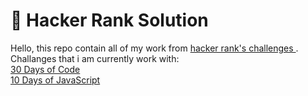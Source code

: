 # :full_moon_with_face: Hacker Rank Solution
<p>Hello, this repo contain all of my work from <a href="https://hackerrank.com"> hacker rank's challenges </a>.<br> 
Challanges that i am currently work with: <br>
<a href="https://www.hackerrank.com/domains/tutorials/30-days-of-code">30 Days of Code</a> <br>
<a href="https://www.hackerrank.com/domains/tutorials/10-days-of-javascript">10 Days of JavaScript</a>
<p>

